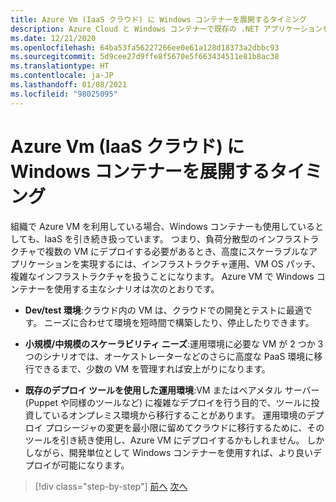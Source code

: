```yaml
---
title: Azure Vm (IaaS クラウド) に Windows コンテナーを展開するタイミング
description: Azure Cloud と Windows コンテナーで既存の .NET アプリケーションを最新化する | Azure VM (IaaS クラウド) に Windows コンテナーをデプロイするタイミング
ms.date: 12/21/2020
ms.openlocfilehash: 64ba53fa56227266ee0e61a128d18373a2dbbc93
ms.sourcegitcommit: 5d9cee27d9ffe8f5670e5f663434511e81b8ac38
ms.translationtype: HT
ms.contentlocale: ja-JP
ms.lasthandoff: 01/08/2021
ms.locfileid: "98025095"
---
```

# <a name="when-to-deploy-windows-containers-to-azure-vms-iaas-cloud"></a>Azure Vm (IaaS クラウド) に Windows コンテナーを展開するタイミング

組織で Azure VM を利用している場合、Windows コンテナーも使用しているとしても、IaaS を引き続き扱っています。 つまり、負荷分散型のインフラストラクチャで複数の VM にデプロイする必要があるとき、高度にスケーラブルなアプリケーションを実現するには、インフラストラクチャ運用、VM OS パッチ、複雑なインフラストラクチャを扱うことになります。 Azure VM で Windows コンテナーを使用する主なシナリオは次のとおりです。

- **Dev/test 環境**:クラウド内の VM は、クラウドでの開発とテストに最適です。 ニーズに合わせて環境を短時間で構築したり、停止したりできます。

- **小規模/中規模のスケーラビリティ ニーズ**:運用環境に必要な VM が 2 つか 3 つのシナリオでは、オーケストレーターなどのさらに高度な PaaS 環境に移行できるまで、少数の VM を管理すれば安上がりになります。

- **既存のデプロイ ツールを使用した運用環境**:VM またはベアメタル サーバー (Puppet や同様のツールなど) に複雑なデプロイを行う目的で、ツールに投資しているオンプレミス環境から移行することがあります。 運用環境のデプロイ プロシージャの変更を最小限に留めてクラウドに移行するために、そのツールを引き続き使用し、Azure VM にデプロイするかもしれません。 しかしながら、開発単位として Windows コンテナーを使用すれば、より良いデプロイが可能になります。

>[!div class="step-by-step"]
>[前へ](when-to-deploy-windows-containers-in-your-on-premises-iaas-vm-infrastructure.md)
>[次へ](when-to-deploy-windows-containers-to-azure-container-instances-ACI.md)
